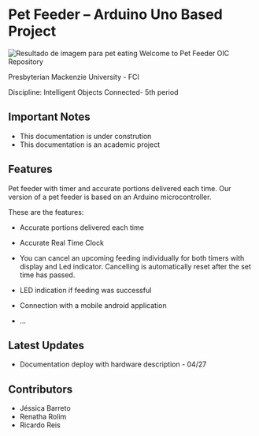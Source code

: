 # Pet Feeder – Arduino Uno Based Project

![Resultado de imagem para pet eating](https://pv-web-01t.s3.amazonaws.com/wordpress/wp-content/uploads/2013/12/Pets-that-Dont-Chew-Their-Food.jpg)
Welcome to Pet Feeder OIC Repository 

Presbyterian Mackenzie University - FCI

Discipline: Intelligent Objects Connected- 5th period

## Important Notes

- This documentation is under constrution
- This documentation is an academic project

## Features

 Pet feeder with timer and accurate portions delivered each time.
 Our version of a pet feeder is based on an Arduino microcontroller. 

 These are the features:

 -   Accurate portions delivered each time

 -   Accurate Real Time Clock

 -   You can cancel an upcoming feeding individually for both timers with display and Led indicator. Cancelling is automatically reset  after the set time has passed.

 -   LED indication if feeding was successful

 -	Connection with  a mobile android application

 - ...	

 ## Latest Updates

-   Documentation deploy with hardware description - 04/27

## Contributors
-  Jéssica Barreto
-  Renatha Rolim
-  Ricardo Reis

